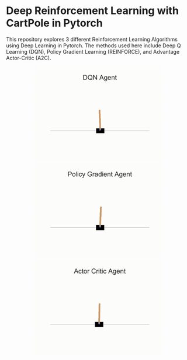 # Deep Reinforcement Learning with CartPole in Pytorch
This repository explores 3 different Reinforcement Learning Algorithms using Deep Learning in Pytorch. The methods used here include Deep Q Learning (DQN), Policy Gradient Learning (REINFORCE), and Advantage Actor-Critic (A2C). 

<p align="center">
  <img src="saved_dqn_cartpole/movie.gif" width="350">
  <img src="saved_reinforce_cartpole/movie.gif" width="350">
  <img src="saved_a2c_cartpole/movie.gif" width="350">
</p>
